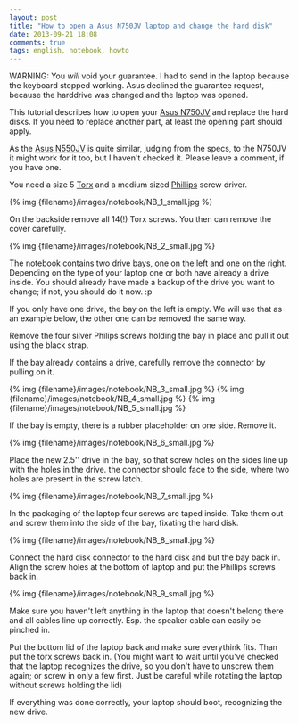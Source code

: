 ```yaml
---
layout: post
title: "How to open a Asus N750JV laptop and change the hard disk"
date: 2013-09-21 18:08
comments: true
tags: english, notebook, howto
---
```


WARNING: You _will_ void your guarantee. I had to send in the laptop because the keyboard stopped working. Asus declined the guarantee request, because the harddrive was changed and the laptop was opened.

This tutorial describes how to open your [Asus N750JV](http://www.asus.com/Notebooks_Ultrabooks/N750JV/) and replace the hard disks.
If you need to replace another part, at least the opening part should apply.

As the [Asus N550JV](http://www.asus.com/Notebooks_Ultrabooks/N550JV/) is quite similar, judging from the specs, to the N750JV it might work for it
too, but I haven't checked it. Please leave a comment, if you have one.

You need a size 5 [Torx](http://en.wikipedia.org/wiki/Torx) and a medium sized [Phillips](http://en.wikipedia.org/wiki/List_of_screw_drives#Phillips) screw driver.

{% img {filename}/images/notebook/NB_1_small.jpg %}

On the backside remove all 14(!) Torx screws. You then can remove the cover carefully.

{% img {filename}/images/notebook/NB_2_small.jpg %}

The notebook contains two drive bays, one on the left and one on the right.
Depending on the type of your laptop one or both have already a drive inside.
You should already have made a backup of the drive you want to change; if not,
you should do it now. :p

If you only have one drive, the bay on the left is empty. We will use that as an
example below, the other one can be removed the same way.

Remove the four silver Philips screws holding the bay in place and pull it out
using the black strap.

If the bay already contains a drive, carefully remove the connector by pulling on
it.

{% img {filename}/images/notebook/NB_3_small.jpg %}
{% img {filename}/images/notebook/NB_4_small.jpg %}
{% img {filename}/images/notebook/NB_5_small.jpg %}

If the bay is empty, there is a rubber placeholder on one side. Remove it.

{% img {filename}/images/notebook/NB_6_small.jpg %}

Place the new 2.5'' drive in the bay, so that screw holes on the sides line up
with the holes in the drive. the connector should face to the side, where two
holes are present in the screw latch.

{% img {filename}/images/notebook/NB_7_small.jpg %}

In the packaging of the laptop four screws are taped inside. Take them out and
screw them into the side of the bay, fixating the hard disk.

{% img {filename}/images/notebook/NB_8_small.jpg %}

Connect the hard disk connector to the hard disk and but the bay back in. Align
the screw holes at the bottom of laptop and put the Phillips screws back in.

{% img {filename}/images/notebook/NB_9_small.jpg %}

Make sure you haven't left anything in the laptop that doesn't belong there and
all cables line up correctly. Esp. the speaker cable can easily be pinched in.

Put the bottom lid of the laptop back and make sure everythink fits. Than put
the torx screws back in. (You might want to wait until you've checked that the
laptop recognizes the drive, so you don't have to unscrew them again; or screw
in only a few first. Just be careful while rotating the laptop without screws holding the lid)

If everything was done correctly, your laptop should boot,
recognizing the new drive.
